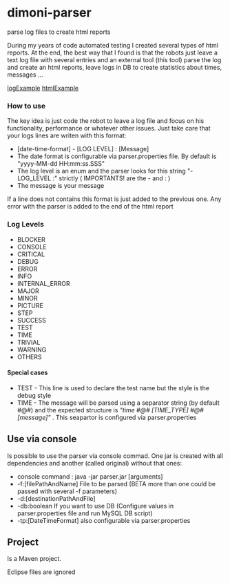 # dimoni-parser
parse log files to create html reports

During my years of code automated testing I created several types of html reports. At the end, the best way that I found is that the robots just leave a text log file with several entries and an external tool (this tool) parse the log and create an html reports, leave logs in DB to create statistics about times, messages ...

[logExample](samples/SuccessDeclaration.testlog)
[htmlExample](samples/SuccessDeclaration.testlog.html)

### How to use
The key idea is just code the robot to leave a log file and focus on his functionality, performance or whatever other issues. Just take care that your logs lines are writen with this format:

* [date-time-format] - [LOG LEVEL] : [Message]
* The date format is configurable via parser.properties file. By default is "yyyy-MM-dd HH:mm:ss.SSS"
* The log level is an enum and the parser looks for this string "- LOG_LEVEL :" strictly ( IMPORTANTS! are the - and : )
* The message is your message

If a line does not contains this format is just added to the previous one.
Any error with the parser is added to the end of the html report

### Log Levels
* BLOCKER
* CONSOLE 
* CRITICAL
* DEBUG 
* ERROR 
* INFO
* INTERNAL_ERROR 
* MAJOR 
* MINOR 
* PICTURE
* STEP
* SUCCESS
* TEST
* TIME
* TRIVIAL 
* WARNING
* OTHERS 

#### Special cases
* TEST - This line is used to declare the test name but the style is the debug style
* TIME - The message will be parsed using a separator string (by default #@#) and the expected structure is *"time #@# [TIME_TYPE] #@# [message]"* . This seapartor is configured via parser.properties

## Use via console
Is possible to use the parser via console commad. One jar is created with all dependencies and another (called original) without that ones:

* console command : java -jar parser.jar [arguments]
* -f:[filePathAndName] File to be parsed (BETA more than one could be passed with several -f parameters)
* -d:[destinationPathAndFile]
* -db:boolean If you want to use DB (Configure values in parser.properties file and run MySQL DB script)
* -tp:[DateTimeFormat] also configurable via parser.properties

## Project
Is a Maven project.

Eclipse files are ignored

